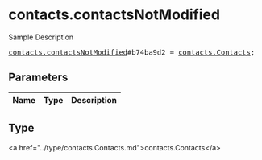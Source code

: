 # contacts.contactsNotModified

Sample Description

<pre>
<a href="../constructor/contacts.contactsNotModified.md">contacts.contactsNotModified</a>#b74ba9d2 = <a href="../type/contacts.Contacts.md">contacts.Contacts</a>;
</pre>

## Parameters

| Name | Type | Description |
|------|:----:|-------------|

## Type

&lt;a href=&#34;../type/contacts.Contacts.md&#34;&gt;contacts.Contacts&lt;/a&gt;
